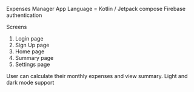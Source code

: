 Expenses Manager App
Language = Kotlin / Jetpack compose
Firebase authentication

Screens
1. Login page 
2. Sign Up page
3. Home page
4. Summary page 
5. Settings page

User can calculate their monthly expenses and view summary.
Light and dark mode support
   
